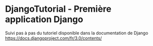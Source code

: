 # DjangoTutorial - Première application Django
Suivi pas à pas du tutoriel disponible dans la documentation de Django https://docs.djangoproject.com/fr/3.0/contents/
